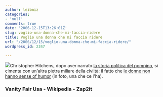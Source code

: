 ```yaml
---
author: leibniz
categories:
- 'null'
comments: true
date: '2006-12-15T13:26:01Z'
slug: voglio-una-donna-che-mi-faccia-ridere
title: Voglio una donna che mi faccia ridere
url: "/2006/12/15/voglio-una-donna-che-mi-faccia-ridere/"
wordpress_id: 2347

---
```

[![](http://images.zap2it.com/20060515/sarahpaulson_studio60_240.jpg)](http://en.wikipedia.org/wiki/Harriet_Hayes)Christopher Hitchens, dopo aver narrato [la storia politica del pompino](http://www.vanityfair.com/commentary/content/articles/060619roco01), si cimenta con un'altra pietra miliare della civiltà: il fatto che [le donne non hanno sense of humor](http://www.vanityfair.com/culture/features/2007/01/hitchens200701) (in foto, una che ce l'ha).

### Vanity Fair Usa - Wikipedia - Zap2it
